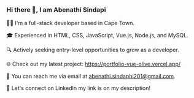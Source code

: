 ### Hi there 👋, I am Abenathi Sindapi

👨‍💻 I'm a full-stack developer based in Cape Town.

🎓 Experienced in HTML, CSS, JavaScript, Vue.js, Node.js, and MySQL.

🔍 Actively seeking entry-level opportunities to grow as a developer.

🌐 Check out my latest project: https://portfolio-vue-olive.vercel.app/

📧 You can reach me via email at abenathi.sindaphi201@gmail.com.

🔗 Let's connect on LinkedIn my link is on my description!
